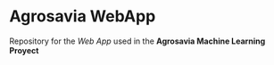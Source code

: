 # Agrosavia WebApp

Repository for the _Web App_ used in the **Agrosavia Machine Learning Proyect**
